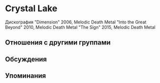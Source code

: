 # Crystal Lake

Дискография
"Dimension" 2006, Melodic Death Metal
"Into the Great Beyond" 2010, Melodic Death Metal
"The Sign" 2015, Melodic Death Metal

## Отношения с другими группами


## Обсуждения


## Упоминания

